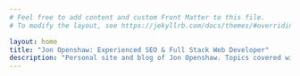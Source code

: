 ```yaml
---
# Feel free to add content and custom Front Matter to this file.
# To modify the layout, see https://jekyllrb.com/docs/themes/#overriding-theme-defaults

layout: home
title: "Jon Openshaw: Experienced SEO & Full Stack Web Developer"
description: "Personal site and blog of Jon Openshaw. Topics covered will range from web development to SEO to anecdotes on work/life. Thanks for stopping by!"
---
```

